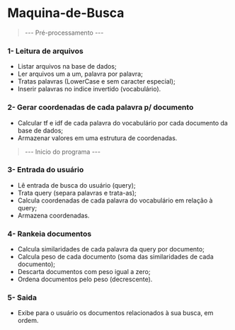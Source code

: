 # Maquina-de-Busca

> --- Pré-processamento ---
### 1- Leitura de arquivos
  * Listar arquivos na base de dados;
  * Ler arquivos um a um, palavra por palavra;
  * Tratas palavras (LowerCase e sem caracter especial);
  * Inserir palavras no indice invertido (vocabulário).

### 2- Gerar coordenadas de cada palavra p/ documento
  * Calcular tf e idf de cada palavra do vocabulário por cada documento da base de dados;
  * Armazenar valores em uma estrutura de coordenadas.

> --- Inicio do programa ---
### 3- Entrada do usuário
  * Lê entrada de busca do usuário (query);
  * Trata query (separa palavras e trata-as);
  * Calcula coordenadas de cada palavra do vocabulário em relação à query;
  * Armazena coordenadas.

### 4- Rankeia documentos
  * Calcula similaridades de cada palavra da query por documento;
  * Calcula peso de cada documento (soma das similaridades de cada documento);
  * Descarta documentos com peso igual a zero;
  * Ordena documentos pelo peso (decrescente).

### 5- Saida
  * Exibe para o usuário os documentos relacionados à sua busca, em ordem.
